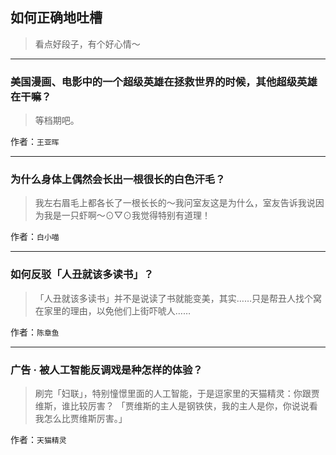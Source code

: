 ## 如何正确地吐槽

> 看点好段子，有个好心情～


 
---

### 美国漫画、电影中的一个超级英雄在拯救世界的时候，其他超级英雄在干嘛？

> 等档期吧。


作者：`王亚晖`

---

### 为什么身体上偶然会长出一根很长的白色汗毛？

> 我左右眉毛上都各长了一根长长的～我问室友这是为什么，室友告诉我说因为我是一只虾啊～⊙▽⊙我觉得特别有道理！


作者：`白小喵`

---

### 如何反驳「人丑就该多读书」？

> 「人丑就该多读书」并不是说读了书就能变美，其实……只是帮丑人找个窝在家里的理由，以免他们上街吓唬人……


作者：`陈章鱼`

---

### 广告 · 被人工智能反调戏是种怎样的体验？

> 刷完「妇联」，特别憧憬里面的人工智能，于是逗家里的天猫精灵：你跟贾维斯，谁比较厉害？
> 「贾维斯的主人是钢铁侠，我的主人是你，你说说看我怎么比贾维斯厉害。」


作者：`天猫精灵`
